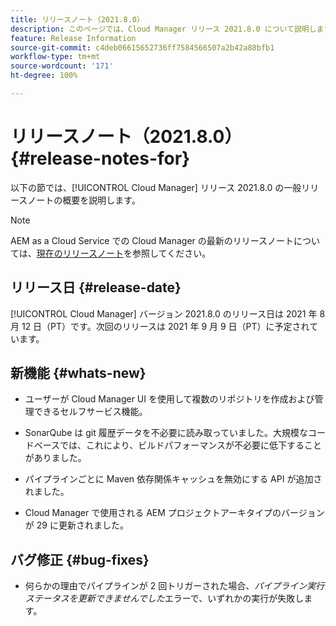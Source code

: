 ```yaml
---
title: リリースノート（2021.8.0）
description: このページでは、Cloud Manager リリース 2021.8.0 について説明します。
feature: Release Information
source-git-commit: c4deb06615652736ff7584566507a2b42a88bfb1
workflow-type: tm+mt
source-wordcount: '171'
ht-degree: 100%

---
```


# リリースノート（2021.8.0） {#release-notes-for}

以下の節では、[!UICONTROL Cloud Manager] リリース 2021.8.0 の一般リリースノートの概要を説明します。

>[!NOTE]
>AEM as a Cloud Service での Cloud Manager の最新のリリースノートについては、[現在のリリースノート](https://experienceleague.adobe.com/docs/experience-manager-cloud-service/onboarding/getting-access/release-notes-cloud-manager/release-notes-cm-current.html?lang=ja#getting-access)を参照してください。

## リリース日 {#release-date}

[!UICONTROL Cloud Manager] バージョン 2021.8.0 のリリース日は 2021 年 8 月 12 日（PT）です。次回のリリースは 2021 年 9 月 9 日（PT）に予定されています。

## 新機能 {#whats-new}

* ユーザーが Cloud Manager UI を使用して複数のリポジトリを作成および管理できるセルフサービス機能。

* SonarQube は git 履歴データを不必要に読み取っていました。大規模なコードベースでは、これにより、ビルドパフォーマンスが不必要に低下することがありました。

* パイプラインごとに Maven 依存関係キャッシュを無効にする API が追加されました。

* Cloud Manager で使用される AEM プロジェクトアーキタイプのバージョンが 29 に更新されました。

## バグ修正 {#bug-fixes}

* 何らかの理由でパイプラインが 2 回トリガーされた場合、*パイプライン実行ステータスを更新できませんでした*&#x200B;エラーで、いずれかの実行が失敗します。
